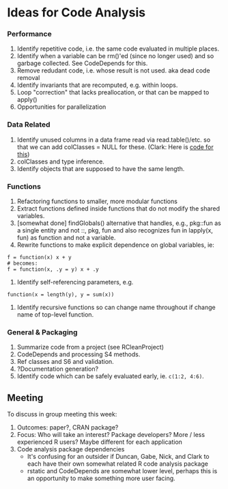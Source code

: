 # Ideas for Code Analysis

### Performance

1. Identify repetitive code, i.e. the same code evaluated in multiple places.
1. Identify when a variable can be rm()'ed (since no longer used) and so garbage collected.
   See CodeDepends for this.
1. Remove redudant code, i.e. whose result is not used. aka dead code removal
1. Identify invariants that are recomputed, e.g. within loops.
1. Loop "correction" that lacks preallocation, or that can be mapped to apply()
1. Opportunities for parallelization

### Data Related

1. Identify unused columns in a data frame read via read.table()/etc. so that we can
   add colClasses = NULL for these. (Clark: Here is [code for
this](https://github.com/clarkfitzg/codedoctor/blob/master/R/read_faster.R))
1. colClasses and type inference.
1. Identify objects that are supposed to have the same length.

### Functions

1. Refactoring functions to smaller, more modular functions
1. Extract functions defined inside functions that do not modify the shared variables.
1. [somewhat done] findGlobals() alternative that handles, e.g.,  pkg::fun as a 
   single entity and not ::, pkg, fun
   and also recognizes fun in lapply(x, fun)  as  function and not a variable.
2. Rewrite functions to make explicit dependence on global variables, ie:
```{R}
f = function(x) x + y
# becomes:
f = function(x, .y = y) x + .y
```
1. Identify self-referencing parameters, e.g. 
```
function(x = length(y), y = sum(x))
```
1. Identify recursive functions so can change name throughout if change name of top-level function.

### General & Packaging

1. Summarize code from a project (see RCleanProject)
1. CodeDepends and processing S4 methods.
1. Ref classes and S6 and validation.
1. ?Documentation generation?
2. Identify code which can be safely evaluated early, ie. `c(1:2, 4:6)`.


## Meeting

To discuss in group meeting this week:

1. Outcomes: paper?, CRAN package?
2. Focus: Who will take an interest? Package developers? More / less
   experienced R users? Maybe different for each application
2. Code analysis package dependencies
    - It's confusing for an outsider if Duncan, Gabe, Nick, and Clark to
      each have their own somewhat related R code analysis package
    - rstatic and CodeDepends are somewhat lower level, perhaps this is an
      opportunity to make something more user facing.
